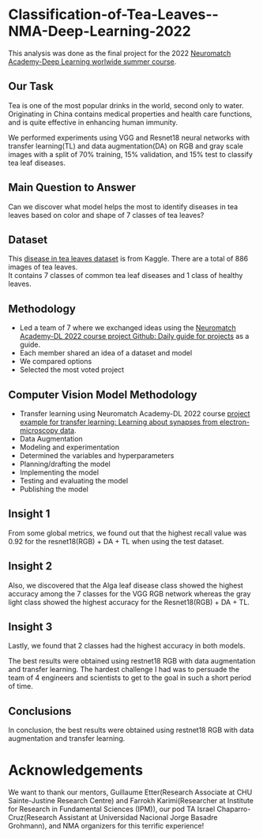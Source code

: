 # Classification-of-Tea-Leaves--NMA-Deep-Learning-2022
This analysis was done as the final project for the 2022 [Neuromatch Academy-Deep Learning worlwide summer course](9https://academy.neuromatch.io/courses#h.2no8o2qptswv).

## Our Task 
Tea is one of the most popular drinks in the world, second only to water. Originating in China contains medical properties and health care functions, and is quite effective in enhancing human immunity. 

We performed experiments using VGG and Resnet18 neural networks with transfer learning(TL) and data augmentation(DA) on RGB and gray scale images with a split of 70% training, 15% validation, and 15% test to classify tea leaf diseases. 

## Main Question to Answer

Can we discover what model helps the most to identify diseases in tea leaves based on color and shape of 7 classes of tea leaves?


## Dataset

This [disease in tea leaves dataset](https://www.kaggle.com/datasets/shashwatwork/identifying-disease-in-tea-leafs) is from Kaggle. There are a total of 886 images of tea leaves. 
<br>
It contains 7 classes of common tea leaf diseases and 1 class of healthy leaves.

## Methodology

* Led a team of 7 where we exchanged ideas using the [Neuromatch Academy-DL 2022 course project Github: Daily guide for projects](https://deeplearning.neuromatch.io/projects/docs/project_guidance.html) as a guide. 
* Each member shared an idea of a dataset and model
* We compared options
* Selected the most voted project

## Computer Vision Model Methodology

* Transfer learning using Neuromatch Academy-DL 2022 course [project example for transfer learning: Learning about synapses from electron-microscopy data](https://deeplearning.neuromatch.io/projects/ComputerVision/slides.html).
* Data Augmentation
* Modeling and experimentation
* Determined the variables and hyperparameters
* Planning/drafting the model
* Implementing the model
* Testing and evaluating the model
* Publishing the model

## Insight 1

From some global metrics, we found out that the highest recall value was 0.92 for the resnet18(RGB) + DA + TL when using the test dataset.

## Insight 2

Also, we discovered that the Alga leaf disease class showed the highest accuracy among the 7 classes for the VGG RGB network whereas the gray light class showed the highest accuracy for the Resnet18(RGB) + DA + TL.

## Insight 3

Lastly, we found that 2 classes had the highest accuracy in both models.

The best results were obtained using restnet18 RGB with data augmentation and transfer learning. The hardest challenge I had was to persuade the team of 4 engineers and scientists to get to the goal in such a short period of time.


## Conclusions 

In conclusion, the best results were obtained using restnet18 RGB with data augmentation and transfer learning. 

# Acknowledgements 

We want to thank our mentors, Guillaume Etter(Research Associate at CHU Sainte-Justine Research Centre) and Farrokh Karimi(Researcher at Institute for Research in Fundamental Sciences (IPM)), our pod TA Israel Chaparro-Cruz(Research Assistant at Universidad Nacional Jorge Basadre Grohmann), and NMA organizers for this terrific experience!
